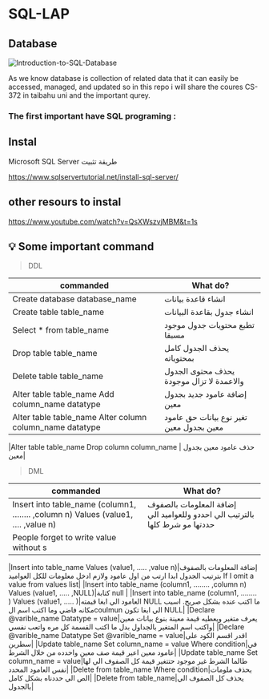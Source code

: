 # SQL-LAP


## Database 
![Introduction-to-SQL-Database](https://user-images.githubusercontent.com/70041510/152671941-73b91b5f-fda4-4084-bd3d-8c0024888652.png)

As we know database is collection of related data that it can easily be accessed, managed, and updated
so in this repo i will share the coures CS-372 in taibahu uni and the important qurey.



### The first important have SQL programing :

## Instal

Microsoft SQL Server طريقة تثبيت

https://www.sqlservertutorial.net/install-sql-server/

## other resours to instal 

https://www.youtube.com/watch?v=QsXWszvjMBM&t=1s

## :bulb: Some important command

>  DDL

|                  commanded     | What do? |
| ------------------------------ |------------------------------|
| Create database database_name  | انشاء قاعدة بيانات          | 
|Create table table_name         | انشاء جدول بقاعدة البيانات |
|Select * from table_name        | تطبع محتويات جدول موجود مسبقا    |
|Drop table table_name              |  يحذف الجدول كامل بمحتوياته    |
|Delete table table_name               |  يحذف محتوى الجدول والاعمدة لا تزال موجودة    |
|Alter table table_name Add column_name datatype  |            إضافة عامود جديد بجدول معين |     
|Alter table table_name Alter column column_name datatype |    تغير نوع بيانات حق عامود معين بجدول معين |                   

|Alter table table_name Drop column column_name |  حذف عامود معين بجدول معين|

>DML


|                  commanded     | What do? |
| ------------------------------ |------------------------------|
|Insert into table_name (column1, …….. ,column n) Values (value1, …. ,value n)|إضافة المعلومات بالصفوف بالترتيب الي احددو وللعواميد الي حددتها مو شرط كلها
People forget to write value without s|

|Insert into table_name Values (value1, ….. ,value n)|إضافة المعلومات بالصفوف بترتيب الجدول
ابدا ارتب من اول عامود ولازم ادخل معلومات للكل العواميد
If I omit a value from values list|
|Insert into table_name (column1, …….. ,column n) Values (value1, ….. ,NULL)|كتابة null |
|Insert into table_name (column1, …….. ) Values (value1, ….. )|العامود الي ابغا قيمته NULL ما اكتب عنده بشكل صريح. اسيب مكانه فاضي وما اكتب اسم الcoulmun الي ابغا تكون NULL|
|Declare @varible_name Datatype = value|يعرف متغير ويعطيه قيمة معينة بنوع بيانات معين واكتب اسم المتغير بالجداول بدل ما اكتب القسمة كل مره واتعب نفسي|
|Declare @varible_name Datatype Set @varible_name  = value|اقدر اقسم الكود على سطرين|
|Update table_name Set column_name = value Where condition|في عامود معين اعير قيمة صف معين واحدده من خلال الشرط|
|Update table_name Set column_name = value|طالما الشرط غير موجود حتتغير قيمة كل الصفوف الي لها نفس العامود المحدد|
|Delete from table_name Where condition|يحذف ملومات الص الي حددناه بشكل كامل|
|Delete from table_name|يحذف كل الصفوف الي بالجدول|

